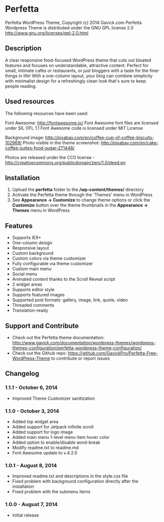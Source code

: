 # Perfetta

Perfetta WordPress Theme, Copyright (c) 2014 Gavick.com
Perfetta Wordpress Theme is distributed under the GNU GPL license 2.0
http://www.gnu.org/licenses/gpl-2.0.html

## Description

A clear responsive food-focused WordPress theme that cuts out bloated features and focuses on understandable, attractive content. Perfect for small, intimate cafés or restaurants, or just bloggers with a taste for the finer things in life! With a one-column layout, your blog can combine simplicity with minimalist design for a refreshingly clean look that's sure to keep people reading.

## Used resources

The following resources have been used:

Font Awesome: http://fontawesome.io/
Font Awesome font files are licensed under SIL OFL 1.1 
Font Awesome code is licensed under MIT License

Background image: http://pixabay.com/en/coffee-cup-of-coffee-biscuits-102969/
Photo visible in the theme screenshot: http://pixabay.com/en/cake-coffee-suites-food-sugar-271448/

Photos are released under the CC0 license - http://creativecommons.org/publicdomain/zero/1.0/deed.en

## Installation

1. Upload the **perfetta** folder to the **/wp-content/themes/** directory 
2. Activate the Perfetta theme through the 'Themes' menu in WordPress
3. See **Appearance -> Customize** to change theme options or click the **Customize** button over the theme thumbnails in the **Appearance -> Themes** menu in WordPress

## Features

* Supports IE9+
* One-column design
* Responsive layout
* Custom background
* Custom colors via theme customizer
* Fully configurable via theme customizer
* Custom main menu
* Social menu
* Animated content thanks to the Scroll Reveal script
* 2 widget areas
* Supports editor style
* Supports featured images
* Supported post formats: gallery, image, link, quote, video
* Threaded comments
* Translation-ready

## Support and Contribute
- Check out the Perfetta theme documentation: http://www.gavick.com/documentation/wordpress-themes/wordpress-themes-configuration/perfetta-wordpress-theme-configuration/
- Check out the Github repo: https://github.com/GavickPro/Perfetta-Free-WordPress-Theme to contribute or report issues

## Changelog

### 1.1.1 - October 6, 2014

- Improved Theme Customizer sanitization

### 1.1.0 - October 3, 2014

- Added top widget area
- Added support for Jetpack infinite scroll
- Added support for logo image
- Added main menu 1-level menu item hover color
- Added option to enable/disable word-break
- Modify readme.txt to readme.md
- Font Awesome update to v.4.2.0


### 1.0.1 - August 8, 2014

- Improved readme.txt and descriptions in the style.css file
- Fixed problem with background configuration directly after the installation
- Fixed problem with the submenu items

### 1.0.0 - August 7, 2014

- Initial release
